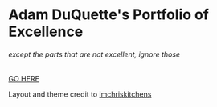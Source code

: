 # Adam DuQuette's Portfolio of Excellence 
###### _except the parts that are not excellent, ignore those_


[GO HERE](www.duquetteadam.dev)


Layout and theme credit to [imchriskitchens](https://codepen.io/imchriskitchens/pen/LvWWvX)
